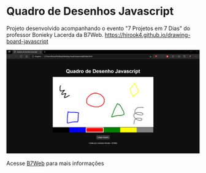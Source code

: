 # Quadro de Desenhos Javascript

Projeto desenvolvido acompanhando o evento "7 Projetos em 7 Dias" do professor Bonieky Lacerda da B7Web.
https://hirook4.github.io/drawing-board-javascript

![](Print.png)

Acesse [B7Web](b7web.com.br) para mais informações
